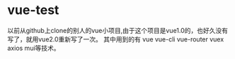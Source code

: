 # vue-test
以前从github上clone的别人的vue小项目,由于这个项目是vue1.0的，也好久没有写了，就用vue2.0重新写了一次。
其中用到的有 vue vue-cli vue-router vuex axios mui等技术。
